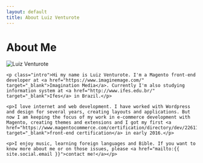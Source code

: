 ```yaml
---
layout: default
title: About Luiz Venturote
---
```


<div class="post">
	<h1 class="pageTitle">About Me</h1>
  <div class="avatar">
    <img src="{{ '/assets/img/avatar.png' | prepend: site.baseurl }}" alt="Luiz Venturote">   
  </div>

	<p class="intro">Hi my name is Luiz Venturote. I'm a Magento front-end developer at <a href="https://www.imaginemage.com/" target="_blank">Imagination Media</a>. Currently I'm also studying information system at <a href="http://www.ifes.edu.br/" target="_blank">Ifes</a> in Brazil.</p>

	<p>I love internet and web development. I have worked with Wordpress and design for several years, creating layouts and applications. But now I am keeping the focus of my work in e-commerce development with Magento, creating themes and extensions and I got my first <a href="https://www.magentocommerce.com/certification/directory/dev/2261168/" target="_blank">front-end certification</a> in early 2016.</p>

	<p>I enjoy music, learning foreign languages and Bible. If you want to know more about me or on those issues, please <a href="mailto:{{ site.social.email }}">contact me!</a></p>

</div>